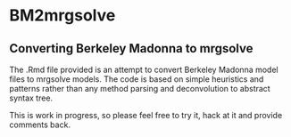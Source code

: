 # BM2mrgsolve
## Converting Berkeley Madonna to mrgsolve
The .Rmd file provided is an attempt to convert Berkeley Madonna model files
to mrgsolve models.  The code is based on simple heuristics and patterns rather 
than any method parsing and deconvolution to abstract syntax tree.

This is work in progress, so please feel free to try it, hack at it and 
provide comments back.
